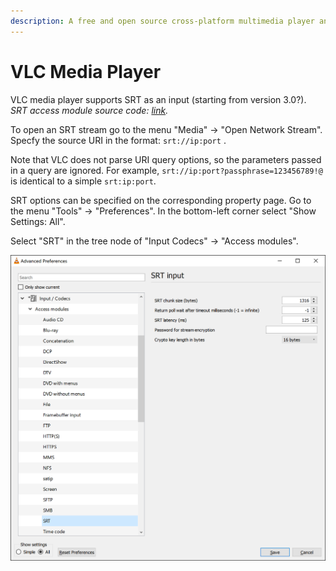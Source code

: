 ```yaml
---
description: A free and open source cross-platform multimedia player and framework
---
```


# VLC Media Player

VLC media player supports SRT as an input \(starting from version 3.0?\).  
_SRT access module source code:_ [_link_](https://fossies.org/linux/vlc/modules/access/srt.c)_._

To open an SRT stream go to the menu "Media" -&gt; "Open Network Stream". Specfy the source URI in the format: `srt://ip:port` .

Note that VLC does not parse URI query options, so the parameters passed in a query are ignored. For example, `srt://ip:port?passphrase=123456789!@` is identical to a simple `srt:ip:port`.

SRT options can be specified on the corresponding property page. Go to the menu "Tools" -&gt; "Preferences". In the bottom-left corner select "Show Settings: All".

Select "SRT" in the tree node of "Input Codecs" -&gt; "Access modules".

![](img/vlc-srt-props.png)